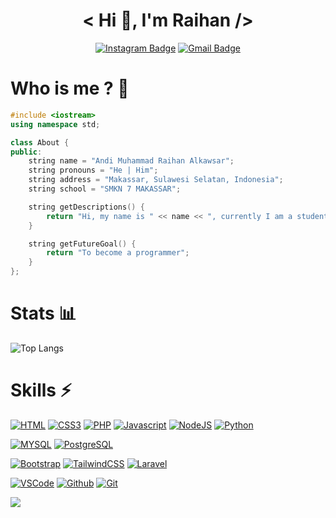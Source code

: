 <div align="center">

# < Hi 👋, I'm Raihan />

[![Instagram Badge](https://img.shields.io/badge/Instagram-E4405F?style=for-the-badge&logo=instagram&logoColor=white)](https://www.instagram.com/rhn.dev/)
[![Gmail Badge](https://img.shields.io/badge/EMAIL-FE7A16?style=for-the-badge&logo=gmail&logoColor=white)](mailto:raihanalkawsar92@gmail.com)

</div>

# Who is me ? 🤨

```C++
#include <iostream>
using namespace std;

class About {
public:
    string name = "Andi Muhammad Raihan Alkawsar";
    string pronouns = "He | Him";
    string address = "Makassar, Sulawesi Selatan, Indonesia";
    string school = "SMKN 7 MAKASSAR";

    string getDescriptions() {
        return "Hi, my name is " << name << ", currently I am a student at " << school << ". I really enjoy when writing code because it's like playing a game";
    }

    string getFutureGoal() {
        return "To become a programmer";
    }
};
```

# Stats 📊

![Top Langs](https://github-readme-stats.vercel.app/api/top-langs/?username=andirhn&layout=compact)

# Skills ⚡

[![HTML](https://img.shields.io/badge/HTML5-E34F26?style=for-the-badge&logo=html5&logoColor=white)](https://developer.mozilla.org/en-US/docs/Web/HTML)
[![CSS3](https://img.shields.io/badge/CSS3-1572B6?style=for-the-badge&logo=css3&logoColor=white)](https://developer.mozilla.org/en-US/docs/Web/CSS)
[![PHP](https://img.shields.io/badge/PHP-777BB4?style=for-the-badge&logo=php&logoColor=white)](https://php.net)
[![Javascript](https://img.shields.io/badge/JavaScript-323330?style=for-the-badge&logo=javascript&logoColor=F7DF1E)](https://developer.mozilla.org/en-US/docs/Web/JavaScript)
[![NodeJS](https://img.shields.io/badge/Node.js-339933?style=for-the-badge&logo=nodedotjs&logoColor=white)](https://nodejs.org)
[![Python](https://img.shields.io/badge/Python-FFD43B?style=for-the-badge&logo=python&logoColor=darkgreen)](https://python.org)

[![MYSQL](https://img.shields.io/badge/MySQL-00000F?style=for-the-badge&logo=mysql&logoColor=white)](https://mysql.com)
[![PostgreSQL](https://img.shields.io/badge/PostgreSQL-blue?style=for-the-badge&logo=PostgreSQL&logoColor=white)](https://www.postgresql.org/)


[![Bootstrap](https://img.shields.io/badge/Bootstrap-563D7C?style=for-the-badge&logo=bootstrap&logoColor=white)](https://getbootstrap.com)
[![TailwindCSS](https://img.shields.io/badge/Tailwind_CSS-38B2AC?style=for-the-badge&logo=tailwind-css&logoColor=white)](https://tailwindcss.com)
[![Laravel](https://img.shields.io/badge/Laravel-FF2D20?style=for-the-badge&logo=laravel&logoColor=white)](https://laravel.com)

[![VSCode](https://img.shields.io/badge/Visual_Studio_Code-0078D4?style=for-the-badge&logo=visual%20studio%20code&logoColor=white)](https://code.visualstudio.com)
[![Github](https://img.shields.io/badge/GitHub-100000?style=for-the-badge&logo=github&logoColor=white)](https://github.com)
[![Git](https://img.shields.io/badge/Git-white?style=for-the-badge&logo=git&logoColor=red)](https://git-scm.com)

 <img src="https://komarev.com/ghpvc/?username=andirhn&label=PROFILE+VIEWS&style=flat&color=blue">
